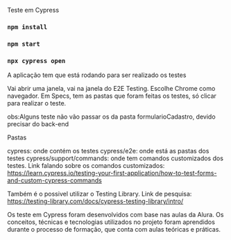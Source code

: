 Teste em Cypress

### `npm install`
### `npm start`

### `npx cypress open`

A aplicação tem que está rodando para ser realizado os testes

Vai abrir uma janela, vai na janela do E2E Testing.
Escolhe Chrome como navegador.
Em Specs, tem as pastas que foram feitas os testes, só clicar para realizar o teste.

obs:Alguns teste não vão passar os da pasta formularioCadastro, devido precisar do back-end

Pastas

cypress: onde contém os testes
cypress/e2e: onde está as pastas dos testes
cypress/support/commands: onde tem comandos customizados dos testes.
Link falando sobre os comandos customizados: https://learn.cypress.io/testing-your-first-application/how-to-test-forms-and-custom-cypress-commands

Também é o possivel utilizar o Testing Library.
Link de pesquisa: https://testing-library.com/docs/cypress-testing-library/intro/


Os teste em Cypress foram desenvolvidos com base nas aulas da Alura. Os conceitos, técnicas e tecnologias utilizados no projeto foram aprendidos durante o processo de formação, que conta com aulas teóricas e práticas.

